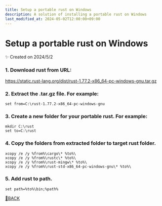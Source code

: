 ```yaml
---
title: Setup a portable rust on Windows
description: A solution of installing a portable rust on Windows
last_modified_at: 2024-05-02T12:00:00+09:00
---
```

# Setup a portable rust on Windows
✨ Created on 2024/5/2

### 1. Download rust from URL:  
https://static.rust-lang.org/dist/rust-1.77.2-x86_64-pc-windows-gnu.tar.gz

### 2. Extract the .tar.gz file. For example:
```batch
set from=C:\rust-1.77.2-x86_64-pc-windows-gnu
```

### 3. Create a new folder for your portable rust. For example:
```batch
mkdir C:\rust
set to=C:\rust
```

### 4. Copy the folders from extracted folder to target rust folder.
```batch
xcopy /e /y %from%\cargo\* %to%\
xcopy /e /y %from%\rustc\* %to%\
xcopy /e /y %from%\rust-mingw\* %to%\
xcopy /e /y %from%\rust-std-x86_64-pc-windows-gnu\* %to%\
```

### 5. Add rust to path.
```batch
set path=%to%\bin;%path%
```

[🚗BACK](/README.html)

